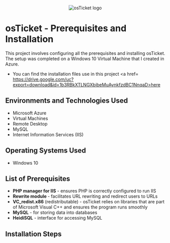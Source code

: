 <p align="center">
<img src="https://i.imgur.com/Clzj7Xs.png" alt="osTicket logo"/>
</p>

<h1>osTicket - Prerequisites and Installation</h1>
This project involves configuring all the prerequisites and installing osTicket. The setup was completed on a Windows 10 Virtual Machine that I created in Azure.<br />

- You can find the installation files use in this project <a href= https://drive.google.com/uc?export=download&id=1b3RBkXTLNGXbibeMuAynkfzdBC1NnqaD>here</a>

<h2>Environments and Technologies Used</h2>

- Microsoft Azure
- Virtual Machines
- Remote Desktop
- MySQL
- Internet Information Services (IIS)

<h2>Operating Systems Used </h2>

- Windows 10

<h2>List of Prerequisites</h2>

- <b>PHP manager for IIS</b> - ensures PHP is correctly configured to run IIS
- <b>Rewrite module </b> - facilitates URL rewriting and redirect users to URLs
- <b>VC_redist.x86</b> (redistributable) - osTicket relies on libraries that are part of Microsoft Visual C++ and ensures the program runs smoothly
- <b>MySQL</b> - for storing data into databases
- <b>HeidiSQL</b> - interface for accessing MySQL 


<h2>Installation Steps</h2>
<p>
